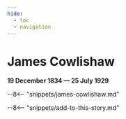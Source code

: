 ```yaml
---
hide:
  - toc
  - navigation 
---
```


# James Cowlishaw

**19 December 1834 — 25 July 1929**

--8<-- "snippets/james-cowlishaw.md"

<!--
https://trove.nla.gov.au/newspaper/article/25304123
https://trove.nla.gov.au/newspaper/article/180780220?searchTerm=James%20Cowlishaw
https://trove.nla.gov.au/newspaper/article/179102065?searchTerm=James%20Cowlishaw
https://trove.nla.gov.au/newspaper/article/179102065
-->

--8<-- "snippets/add-to-this-story.md"